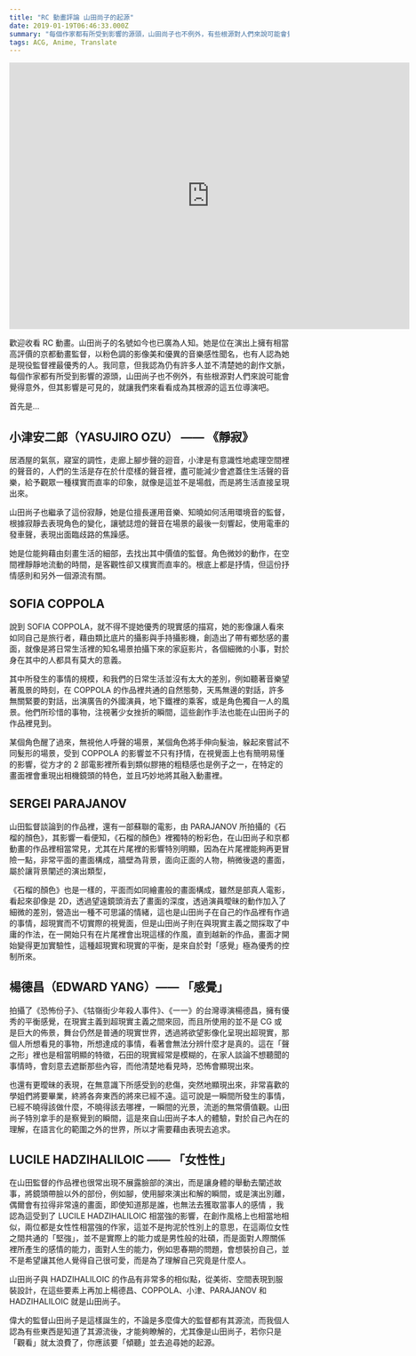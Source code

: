 ```yaml
---
title: "RC 動畫評論 山田尚子的起源"
date: 2019-01-19T06:46:33.000Z
summary: "每個作家都有所受到影響的源頭，山田尚子也不例外，有些根源對人們來說可能會覺得意外，但其影響是可見的。"
tags: ACG, Anime, Translate
---
```


<iframe width="720" height="480" title="the influences of naoko yamada" src="https://www.youtube.com/embed/K_c1gQw6S6Q" frameborder="0" allow="accelerometer; autoplay; clipboard-write; encrypted-media; gyroscope; picture-in-picture" allowfullscreen></iframe>

歡迎收看 RC 動畫。山田尚子的名號如今也已廣為人知。她是位在演出上擁有相當高評價的京都動畫監督，以粉色調的影像美和優異的音樂感性聞名，也有人認為她是現役監督裡最優秀的人。我同意，但我認為仍有許多人並不清楚她的創作文脈，每個作家都有所受到影響的源頭，山田尚子也不例外，有些根源對人們來說可能會覺得意外，但其影響是可見的，就讓我們來看看成為其根源的這五位導演吧。

首先是…

## 小津安二郎（YASUJIRO OZU） —— 《靜寂》

居酒屋的氣氛，寢室的調性，走廊上腳步聲的迴音，小津是有意識性地處理空間裡的聲音的，人們的生活是存在於什麼樣的聲音裡，盡可能減少會遮蓋住生活聲的音樂，給予觀眾一種樸實而直率的印象，就像是這並不是場戲，而是將生活直接呈現出來。

山田尚子也繼承了這份寂靜，她是位擅長運用音樂、知曉如何活用環境音的監督，根據寂靜去表現角色的變化，讓號誌燈的聲音在場景的最後一刻響起，使用電車的發車聲，表現出面臨歧路的焦躁感。

她是位能夠藉由刻畫生活的細部，去找出其中價值的監督。角色微妙的動作，在空間裡靜靜地流動的時間，是客觀性卻又樸實而直率的。根底上都是抒情，但這份抒情感則和另外一個源流有關。

## SOFIA COPPOLA

說到 SOFIA COPPOLA，就不得不提她優秀的現實感的描寫，她的影像讓人看來如同自己是旅行者，藉由類比底片的攝影與手持攝影機，創造出了帶有鄉愁感的畫面，就像是將日常生活裡的知名場景拍攝下來的家庭影片，各個細微的小事，對於身在其中的人都具有莫大的意義。

其中所發生的事情的規模，和我們的日常生活並沒有太大的差別，例如聽著音樂望著風景的時刻，在 COPPOLA 的作品裡共通的自然態勢，天馬無邊的對話，許多無關緊要的對話，出演廣告的外國演員，地下鐵裡的乘客，或是角色獨自一人的風景。他們所珍惜的事物，注視著少女挫折的瞬間，這些創作手法也能在山田尚子的作品裡見到。

某個角色醒了過來，無視他人呼聲的場景，某個角色將手伸向髮油，躲起來嘗試不同髮形的場景，受到 COPPOLA 的影響並不只有抒情，在視覺面上也有簡明易懂的影響，從方才的 2 部電影裡所看到類似膠捲的粗糙感也是例子之一，在特定的畫面裡會重現出相機鏡頭的特色，並且巧妙地將其融入動畫裡。

## SERGEI PARAJANOV

山田監督談論到的作品裡，還有一部蘇聯的電影，由 PARAJANOV 所拍攝的《石榴的顏色》，其影響一看便知，《石榴的顏色》裡獨特的粉彩色，在山田尚子和京都動畫的作品裡相當常見，尤其在片尾裡的影響特別明顯，因為在片尾裡能夠再更冒險一點，非常平面的畫面構成，牆壁為背景，面向正面的人物，稍微後退的畫面，屬於讓背景闡述的演出類型，

《石榴的顏色》也是一樣的，平面而如同繪畫般的畫面構成，雖然是部真人電影，看起來卻像是 2D，透過望遠鏡頭消去了畫面的深度，透過演員曖昧的動作加入了細微的差別，營造出一種不可思議的情緒，這也是山田尚子在自己的作品裡有作過的事情，超現實而不切實際的視覺面，但是山田尚子則在與現實主義之間採取了中庸的作法，在一開始只有在片尾裡會出現這樣的作風，直到越新的作品，畫面才開始變得更加實驗性，這種超現實和現實的平衡，是來自於對「感覺」極為優秀的控制所來。

## 楊德昌（EDWARD YANG）—— 「感覺」

拍攝了《恐怖份子》、《牯嶺街少年殺人事件》、《一一》的台灣導演楊德昌，擁有優秀的平衡感覺，在現實主義到超現實主義之間來回，而且所使用的並不是 CG 或是巨大的佈景，舞台仍然是普通的現實世界，透過將欲望影像化呈現出超現實，那個人所想看見的事物，所想達成的事情，看著會無法分辨什麼才是真的。這在「聲之形」裡也是相當明顯的特徵，石田的現實經常是模糊的，在家人談論不想聽聞的事情時，會刻意去遮斷那些內容，而他清楚地看見時，恐怖會顯現出來。

也還有更曖昧的表現，在無意識下所感受到的悲傷，突然地顯現出來，非常喜歡的學姐們將要畢業，終將各奔東西的將來已經不遠。這可說是一瞬間所發生的事情，已經不曉得該做什麼，不曉得該去哪裡，一瞬間的光景，流逝的無常價值觀。山田尚子特別拿手的是察覺到的瞬間，這是來自山田尚子本人的體驗，對於自己內在的理解，在語言化的範圍之外的世界，所以才需要藉由表現去追求。

## LUCILE HADZIHALILOIC —— 「女性性」

在山田監督的作品裡也很常出現不展露臉部的演出，而是讓身體的舉動去闡述故事，將鏡頭帶臉以外的部份，例如腳，使用腳來演出和解的瞬間，或是演出別離，偶爾會有拉得非常遠的畫面，即使知道那是誰，也無法去獲取當事人的感情 ，我認為這受到了 LUCILE HADZIHALILOIC 相當強的影響，在創作風格上也相當地相似，兩位都是女性性相當強的作家，這並不是拘泥於性別上的意思，在這兩位女性之間共通的「堅強」，並不是實際上的能力或是男性般的壯碩，而是面對人際關係裡所產生的感情的能力，面對人生的能力，例如思春期的問題，會想裝扮自己，並不是希望讓其他人覺得自己很可愛，而是為了理解自己究竟是什麼人。

山田尚子與 HADZIHALILOIC 的作品有非常多的相似點，從美術、空間表現到服裝設計，在這些要素上再加上楊德昌、COPPOLA、小津、PARAJANOV 和 HADZIHALILOIC 就是山田尚子。

偉大的監督山田尚子是這樣誕生的，不論是多麼偉大的監督都有其源流，而我個人認為有些東西是知道了其源流後，才能夠瞭解的，尤其像是山田尚子，若你只是「觀看」就太浪費了，你應該要「傾聽」並去追尋她的起源。
